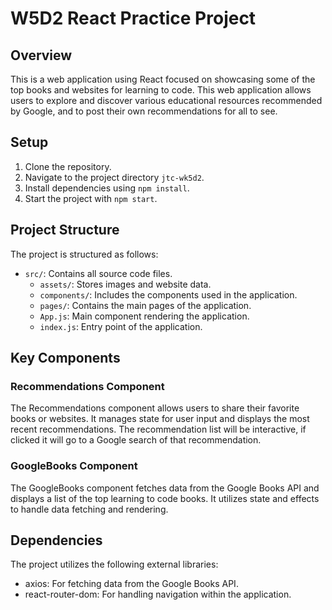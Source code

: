 # W5D2 React Practice Project

## Overview

This is a web application using React focused on showcasing some of the top books and websites for learning to code. This web application allows users to explore and discover various educational resources recommended by Google, and to post their own recommendations for all to see.


## Setup

1. Clone the repository.
2. Navigate to the project directory `jtc-wk5d2`.
3. Install dependencies using `npm install`.
4. Start the project with `npm start`.


## Project Structure

The project is structured as follows:
- `src/`: Contains all source code files.
  - `assets/`: Stores images and website data.
  - `components/`: Includes the components used in the application.
  - `pages/`: Contains the main pages of the application.
  - `App.js`: Main component rendering the application.
  - `index.js`: Entry point of the application.


## Key Components

### Recommendations Component

The Recommendations component allows users to share their favorite books or websites. It manages state for user input and displays the most recent recommendations. The recommendation list will be interactive, if clicked it will go to a Google search of that recommendation.

### GoogleBooks Component

The GoogleBooks component fetches data from the Google Books API and displays a list of the top learning to code books. It utilizes state and effects to handle data fetching and rendering.


## Dependencies

The project utilizes the following external libraries:
- axios: For fetching data from the Google Books API.
- react-router-dom: For handling navigation within the application.


